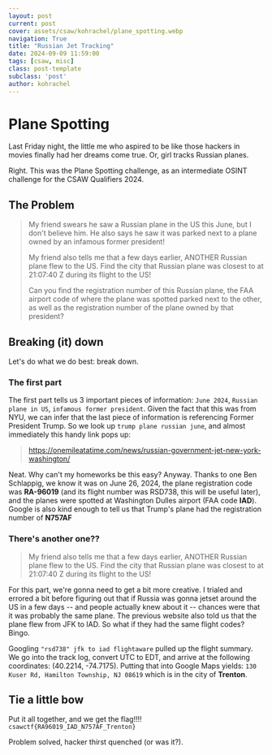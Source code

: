 ```yaml
---
layout: post
current: post
cover: assets/csaw/kohrachel/plane_spotting.webp
navigation: True
title: "Russian Jet Tracking"
date: 2024-09-09 11:59:00
tags: [csaw, misc]
class: post-template
subclass: 'post'
author: kohrachel
---
```


# Plane Spotting

Last Friday night, the little me who aspired to be like those hackers in movies finally had her dreams come true. Or, girl tracks Russian planes.

Right. This was the Plane Spotting challenge, as an intermediate OSINT challenge for the CSAW Qualifiers 2024.

## The Problem

> My friend swears he saw a Russian plane in the US this June, but I don't believe him. He also says he saw it was parked next to a plane owned by an infamous former president!
>
> My friend also tells me that a few days earlier, ANOTHER Russian plane flew to the US. Find the city that Russian plane was closest to at 21:07:40 Z during its flight to the US!
>
> Can you find the registration number of this Russian plane, the FAA airport code of where the plane was spotted parked next to the other, as well as the registration number of the plane owned by that president?

## Breaking (it) down 

Let's do what we do best: break down. 

### The first part 

The first part tells us 3 important pieces of information: `June 2024`, `Russian plane in US`, `infamous former president`. Given the fact that this was from NYU, we can infer that the last piece of information is referencing Former President Trump. So we look up `trump plane russian june`, and almost immediately this handy link pops up:

> https://onemileatatime.com/news/russian-government-jet-new-york-washington/

Neat. Why can't my homeworks be this easy? Anyway. Thanks to one Ben Schlappig, we know it was on June 26, 2024, the plane registration code was **RA-96019** (and its flight number was RSD738, this will be useful later), and the planes were spotted at Washington Dulles airport (FAA code **IAD**). Google is also kind enough to tell us that Trump's plane had the registration number of **N757AF**

### There's another one??

> My friend also tells me that a few days earlier, ANOTHER Russian plane flew to the US. Find the city that Russian plane was closest to at 21:07:40 Z during its flight to the US!

For this part, we're gonna need to get a bit more creative. I trialed and errored a bit before figuring out that if Russia was gonna jetset around the US in a few days -- and people actually knew about it -- chances were that it was probably the same plane. The previous website also told us that the plane flew from JFK to IAD. So what if they had the same flight codes? Bingo. 

Googling `"rsd738" jfk to iad flightaware` pulled up the flight summary. We go into the track log, convert UTC to EDT, and arrive at the following coordinates: (40.2214, -74.7175). Putting that into Google Maps yields: `130 Kuser Rd, Hamilton Township, NJ 08619` which is in the city of **Trenton**.

## Tie a little bow 

Put it all together, and we get the flag!!!!
```csawctf{RA96019_IAD_N757AF_Trenton}```

Problem solved, hacker thirst quenched (or was it?).